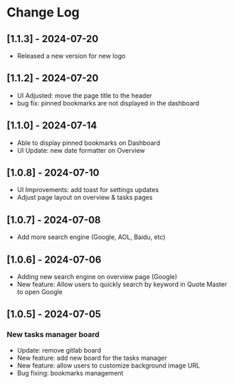 # Change Log

## [1.1.3] - 2024-07-20

- Released a new version for new logo

## [1.1.2] - 2024-07-20

- UI Adjusted: move the page title to the header
- bug fix: pinned bookmarks are not displayed in the dashboard

## [1.1.0] - 2024-07-14

- Able to display pinned bookmarks on Dashboard
- UI Update: new date formatter on Overview

## [1.0.8] - 2024-07-10

- UI Improvements: add toast for settings updates
- Adjust page layout on overview & tasks pages

## [1.0.7] - 2024-07-08

- Add more search engine (Google, AOL, Baidu, etc)

## [1.0.6] - 2024-07-06

- Adding new search engine on overview page (Google)
- New feature: Allow users to quickly search by keyword in Quote Master to open Google

## [1.0.5] - 2024-07-05

### New tasks manager board

- Update: remove gitlab board
- New feature: add new board for the tasks manager
- New feature: allow users to customize background image URL
- Bug fixing: bookmarks management
